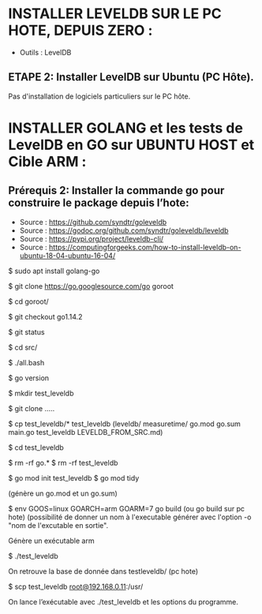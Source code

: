 # INSTALLER LEVELDB SUR LE PC HOTE, DEPUIS ZERO :


* Outils : LevelDB



## ETAPE 2: Installer LevelDB sur Ubuntu  (PC Hôte).

Pas d'installation de logiciels particuliers sur le PC hôte.

# INSTALLER GOLANG et les tests de LevelDB en GO sur  UBUNTU HOST et Cible ARM :

## Prérequis 2: Installer la commande go pour construire le package depuis l’hote:

* Source : https://github.com/syndtr/goleveldb
* Source : https://godoc.org/github.com/syndtr/goleveldb/leveldb
* Source : https://pypi.org/project/leveldb-cli/
* Source : https://computingforgeeks.com/how-to-install-leveldb-on-ubuntu-18-04-ubuntu-16-04/

$ sudo apt install golang-go

$ git clone https://go.googlesource.com/go goroot

$ cd goroot/

$ git checkout go1.14.2

$ git status

$ cd src/

$ ./all.bash 
 
$  go version


$ mkdir test_leveldb

$ git clone .....

$ cp test_leveldb/* test_leveldb   (leveldb/ measuretime/ go.mod go.sum main.go test_leveldb LEVELDB_FROM_SRC.md)

$ cd test_leveldb

$ rm -rf go.* 
$ rm -rf test_leveldb

$ go mod init test_leveldb
$ go mod tidy

(génère un go.mod et un go.sum)

$ env GOOS=linux GOARCH=arm GOARM=7 go build                         (ou go build sur pc hote)
(possibilité de donner un nom à l'executable générer avec l'option -o "nom de l'excutable en sortie".

Génère un exécutable arm

$ ./test_leveldb

On retrouve la base de donnée dans testleveldb/ (pc hote)

$ scp test_leveldb root@192.168.0.11:/usr/


On lance l’exécutable avec ./test_leveldb et les options du programme.





